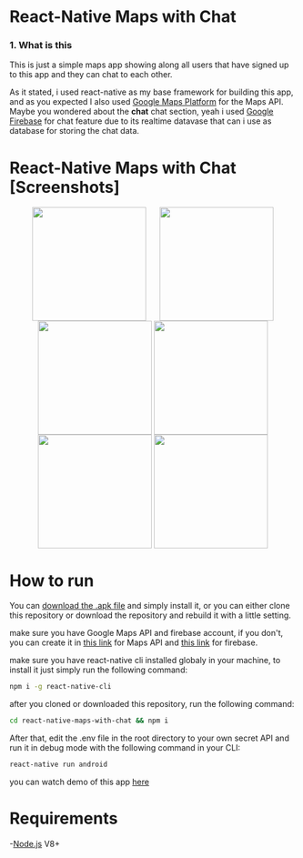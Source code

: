 # React-Native Maps with Chat
### 1. What is this  
This is just a simple maps app showing along all users that have signed up to this app and they can chat to each other.
  
As it stated, i used react-native as my base framework for building this app, and as you expected I also used [Google Maps Platform](https://developers.google.com/maps/documentation/) for the Maps API. Maybe you wondered about the <b>chat</b> chat section, yeah i used [Google Firebase](https://firebase.google.com/) for chat feature due to its realtime datavase that can i use as database for storing the chat data.  
  
# React-Native Maps with Chat [Screenshots]
<p align="center">
    <img src="https://user-images.githubusercontent.com/43369306/62010872-adc59d80-b19a-11e9-9d57-27a5315f21b5.jpg" width=200 align="center" style="margin-right:20px"/>
    <img src="https://user-images.githubusercontent.com/43369306/62010876-c46bf480-b19a-11e9-96d9-d8b73a80c3ba.jpg" width=200 align="center"/>
    <img src="https://user-images.githubusercontent.com/43369306/62010880-d8175b00-b19a-11e9-9e20-0d1ad4f24244.jpg" width=200 align="center"/>
    <img src="https://user-images.githubusercontent.com/43369306/62010892-0006be80-b19b-11e9-9e63-b818c9c9f217.jpg" width=200 align="center"/>
    <img src="https://user-images.githubusercontent.com/43369306/62010896-10b73480-b19b-11e9-8299-e7f343e94c61.jpg" width=200 align="center"/>
    <img src="https://user-images.githubusercontent.com/43369306/62010899-2298d780-b19b-11e9-8654-6c8f1d45942e.jpg" width=200 align="center"/>
</p>

  
# How to run  
You can [download the .apk file](https://drive.google.com/open?id=1mo_mn8p1WgftsyQnLyeNhbG2EuRPF9Zm) and simply install it, or you can either clone this repository or download the repository and rebuild it with a little setting.  

make sure you have Google Maps API and firebase account, if you don't, you can create it in [this link](https://developers.google.com/maps/documentation/android-sdk/get-api-key) for Maps API and [this link](https://firebase.google.com/?hl=id) for firebase.
  
make sure you have react-native cli installed globaly in your machine, to install it just simply run the following command:
  
```sh
npm i -g react-native-cli
```
  
after you cloned or downloaded this repository, run the following command: 
  
```sh
cd react-native-maps-with-chat && npm i
```
  
After that, edit the .env file in the root directory to your own secret API and run it in debug mode with the following command in your CLI: 
  
```sh
react-native run android
```
  
you can watch demo of this app [here](https://youtu.be/MXNVIOvPlzg)
  
# Requirements  
-[Node.js](https://nodejs.org/en/) V8+